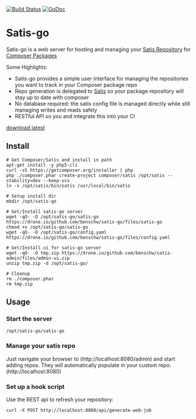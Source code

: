 [![Build Status](https://drone.io/github.com/benschw/satis-go/status.png)](https://drone.io/github.com/benschw/satis-go/latest)
[![GoDoc](http://godoc.org/github.com/benschw/satis-go?status.png)](http://godoc.org/github.com/benschw/satis-go)


# Satis-go

Satis-go is a web server for hosting and managing your [Satis Repository](https://github.com/composer/satis) for [Composer Packages](https://getcomposer.org/)

Some Highlights:
* Satis-go provides a simple user interface for managing the repositories you want to track in your Composer package repo
* Repo generation is delegated to [Satis](https://github.com/composer/satis) so your package repository will stay up to date with composer
* No database required: the satis config file is managed directly while still managing writes and reads safely
* RESTful API so you and integrate this into your CI


[download latest](https://drone.io/github.com/benschw/satis-go/files/satis-go)


## Install
	
	# Get Composer/Satis and install in path
	apt-get install -y php5-cli
	curl -sS https://getcomposer.org/installer | php
	php ./composer.phar create-project composer/satis /opt/satis --stability=dev --keep-vcs
	ln -s /opt/satis/bin/satis /usr/local/bin/satis
	
	# Setup install dir
	mkdir /opt/satis-go

	# Get/Install satis-go server
	wget -qO- -O /opt/satis-go/satis-go https://drone.io/github.com/benschw/satis-go/files/satis-go 
	chmod +x /opt/satis-go/satis-go
	wget -qO- -O /opt/satis-go/config.yaml https://drone.io/github.com/benschw/satis-go/files/config.yaml

	# Get/Install ui for satis-go server
	wget -qO- -O tmp.zip https://drone.io/github.com/benschw/satis-admin/files/admin-ui.zip
	unzip tmp.zip -d /opt/satis-go/

	# Cleanup
	rm ./composer.phar
	rm tmp.zip


## Usage

### Start the server

	/opt/satis-go/satis-go

### Manage your satis repo

Just navigate your browser to (http://localhost:8080/admin) and start adding repos. They will automatically populate in your custom repo: (http://localhost:8080)

### Set up a hook script

Use the REST api to refresh your repository:

	curl -X POST http://localhost:8080/api/generate-web-job


